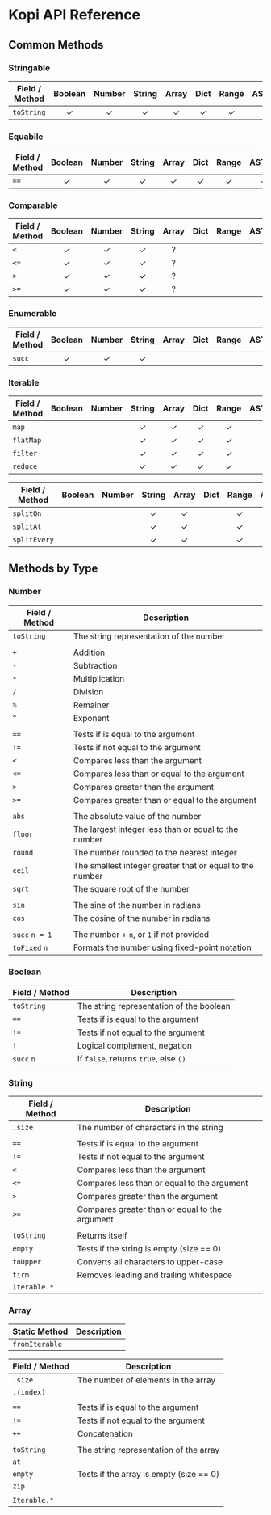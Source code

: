 # Kopi API Reference

## Common Methods

### Stringable

| **Field / Method** | Boolean | Number | String | Array | Dict | Range | ASTree | Tuple | Stream | Function |
| ------------------ | :-----: | :----: | :----: | :---: | :--: | :---: | :----: | :---: | :----: | :------: |
| `toString`         | ✓       | ✓      | ✓      | ✓     | ✓    | ✓     | ✓      | ✓     |        |          |

### Equabile

| **Field / Method** | Boolean | Number | String | Array | Dict | Range | ASTree | Tuple | Stream | Function |
| ------------------ | :-----: | :----: | :----: | :---: | :--: | :---: | :----: | :---: | :----: | :------: |
| `==`               | ✓       | ✓      | ✓      | ✓     | ✓    | ✓     | ✓      | ✓     |        |          |

### Comparable

| **Field / Method** | Boolean | Number | String | Array | Dict | Range | ASTree | Tuple | Stream | Function |
| ------------------ | :-----: | :----: | :----: | :---: | :--: | :---: | :----: | :---: | :----: | :------: |
| `<`                | ✓       | ✓      | ✓      | ?     |      |       |        |       |        |          |
| `<=`               | ✓       | ✓      | ✓      | ?     |      |       |        |       |        |          |
| `>`                | ✓       | ✓      | ✓      | ?     |      |       |        |       |        |          |
| `>=`               | ✓       | ✓      | ✓      | ?     |      |       |        |       |        |          |

### Enumerable

| **Field / Method** | Boolean | Number | String | Array | Dict | Range | ASTree | Tuple | Stream | Function |
| ------------------ | :-----: | :----: | :----: | :---: | :--: | :---: | :----: | :---: | :----: | :------: |
| `succ`             | ✓       | ✓      | ✓      |       |      |       |        |       |        |          |

### Iterable

| **Field / Method** | Boolean | Number | String | Array | Dict | Range | ASTree | Tuple | Stream | Function |
| ------------------ | :-----: | :----: | :----: | :---: | :--: | :---: | :----: | :---: | :----: | :------: |
| `map`              |         |        | ✓      | ✓     | ✓    | ✓     |        |       | ✓      |          |
| `flatMap`          |         |        | ✓      | ✓     | ✓    | ✓     |        |       | ✓      |          |
| `filter`           |         |        | ✓      | ✓     | ✓    | ✓     |        |       | ✓      |          |
| `reduce`           |         |        | ✓      | ✓     | ✓    | ✓     |        |       | ✓      |          |

| **Field / Method** | Boolean | Number | String | Array | Dict | Range | ASTree | Tuple | Stream | Function |
| ------------------ | :-----: | :----: | :----: | :---: | :--: | :---: | :----: | :---: | :----: | :------: |
| `splitOn`          |         |        | ✓      | ✓     |      | ✓     |        |       | ✓      |          |
| `splitAt`          |         |        | ✓      | ✓     |      | ✓     |        |       | ✓      |          |
| `splitEvery`       |         |        | ✓      | ✓     |      | ✓     |        |       | ✓      |          |

## Methods by Type

### Number

| **Field / Method** | Description |
| ------------------ | ----------- |
| `toString`         | The string representation of the number |
|                    |
| `+`                | Addition |
| `-`                | Subtraction |
| `*`                | Multiplication |
| `/`                | Division |
| `%`                | Remainer |
| `^`                | Exponent |
|                    |
| `==`               | Tests if is equal to the argument |
| `!=`               | Tests if not equal to the argument |
| `<`                | Compares less than the argument |
| `<=`               | Compares less than or equal to the argument |
| `>`                | Compares greater than the argument |
| `>=`               | Compares greater than or equal to the argument |
|                    |
| `abs`              | The absolute value of the number |
| `floor`            | The largest integer less than or equal to the number |
| `round`            | The number rounded to the nearest integer |
| `ceil`             | The smallest integer greater that or equal to the number |
| `sqrt`             | The square root of the number |
|                    |
| `sin`              | The sine of the number in radians |
| `cos`              | The cosine of the number in radians |
|                    |
| `succ` `n = 1`     | The number + `n`, or `1` if not provided |
| `toFixed` `n`      | Formats the number using fixed-point notation |

### Boolean

| **Field / Method** | Description |
| ------------------ | ----------- |
| `toString`         | The string representation of the boolean |
| `==`               | Tests if is equal to the argument |
| `!=`               | Tests if not equal to the argument |
| `!`                | Logical complement, negation |
| `succ` `n`         | If `false`, returns `true`, else `()` |

### String

| **Field / Method** | Description |
| ------------------ | ----------- |
| `.size`            | The number of characters in the string |
|                    |
| `==`               | Tests if is equal to the argument |
| `!=`               | Tests if not equal to the argument |
| `<`                | Compares less than the argument |
| `<=`               | Compares less than or equal to the argument |
| `>`                | Compares greater than the argument |
| `>=`               | Compares greater than or equal to the argument |
|                    |
| `toString`         | Returns itself |
| `empty`            | Tests if the string is empty (size == 0) |
| `toUpper`          | Converts all characters to upper-case |
| `tirm`             | Removes leading and trailing whitespace |
| `Iterable.*`       |

### Array

| **Static Method**  | Description |
| ------------------ | ----------- |
| `fromIterable`     | |

| **Field / Method** | Description |
| ------------------ | ----------- |
| `.size`            | The number of elements in the array |
| `.(index)`         | |
|                    |
| `==`               | Tests if is equal to the argument |
| `!=`               | Tests if not equal to the argument |
| `++`               | Concatenation |
|                    |
| `toString`         | The string representation of the array |
| `at`               | |
| `empty`            | Tests if the array is empty (size == 0) |
| `zip`              | |
|                    |
| `Iterable.*`       | |
